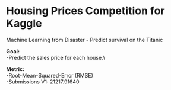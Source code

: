 # Housing Prices Competition for Kaggle

Machine Learning from Disaster - Predict survival on the Titanic

**Goal:** \
-Predict the sales price for each house.\

**Metric:** \
-Root-Mean-Squared-Error (RMSE) \
-Submissions V1: 21217.91640 
